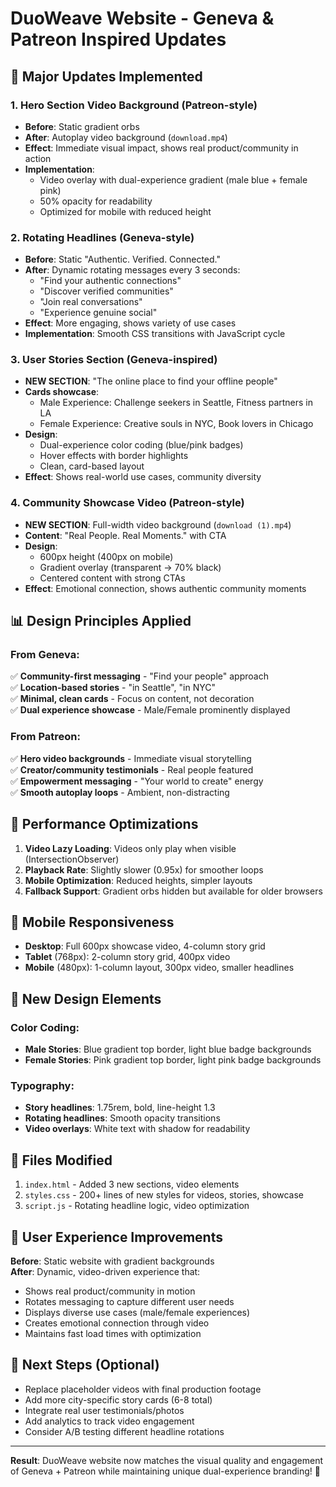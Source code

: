 # DuoWeave Website - Geneva & Patreon Inspired Updates

## 🎥 Major Updates Implemented

### 1. **Hero Section Video Background** (Patreon-style)
- **Before**: Static gradient orbs
- **After**: Autoplay video background (`download.mp4`)
- **Effect**: Immediate visual impact, shows real product/community in action
- **Implementation**: 
  - Video overlay with dual-experience gradient (male blue + female pink)
  - 50% opacity for readability
  - Optimized for mobile with reduced height

### 2. **Rotating Headlines** (Geneva-style)
- **Before**: Static "Authentic. Verified. Connected."
- **After**: Dynamic rotating messages every 3 seconds:
  - "Find your authentic connections"
  - "Discover verified communities"
  - "Join real conversations"
  - "Experience genuine social"
- **Effect**: More engaging, shows variety of use cases
- **Implementation**: Smooth CSS transitions with JavaScript cycle

### 3. **User Stories Section** (Geneva-inspired)
- **NEW SECTION**: "The online place to find your offline people"
- **Cards showcase**:
  - Male Experience: Challenge seekers in Seattle, Fitness partners in LA
  - Female Experience: Creative souls in NYC, Book lovers in Chicago
- **Design**:
  - Dual-experience color coding (blue/pink badges)
  - Hover effects with border highlights
  - Clean, card-based layout
- **Effect**: Shows real-world use cases, community diversity

### 4. **Community Showcase Video** (Patreon-style)
- **NEW SECTION**: Full-width video background (`download (1).mp4`)
- **Content**: "Real People. Real Moments." with CTA
- **Design**:
  - 600px height (400px on mobile)
  - Gradient overlay (transparent → 70% black)
  - Centered content with strong CTAs
- **Effect**: Emotional connection, shows authentic community moments

## 📊 Design Principles Applied

### From Geneva:
✅ **Community-first messaging** - "Find your people" approach  
✅ **Location-based stories** - "in Seattle", "in NYC"  
✅ **Minimal, clean cards** - Focus on content, not decoration  
✅ **Dual experience showcase** - Male/Female prominently displayed  

### From Patreon:
✅ **Hero video backgrounds** - Immediate visual storytelling  
✅ **Creator/community testimonials** - Real people featured  
✅ **Empowerment messaging** - "Your world to create" energy  
✅ **Smooth autoplay loops** - Ambient, non-distracting  

## 🚀 Performance Optimizations

1. **Video Lazy Loading**: Videos only play when visible (IntersectionObserver)
2. **Playback Rate**: Slightly slower (0.95x) for smoother loops
3. **Mobile Optimization**: Reduced heights, simpler layouts
4. **Fallback Support**: Gradient orbs hidden but available for older browsers

## 📱 Mobile Responsiveness

- **Desktop**: Full 600px showcase video, 4-column story grid
- **Tablet** (768px): 2-column story grid, 400px video
- **Mobile** (480px): 1-column layout, 300px video, smaller headlines

## 🎨 New Design Elements

### Color Coding:
- **Male Stories**: Blue gradient top border, light blue badge backgrounds
- **Female Stories**: Pink gradient top border, light pink badge backgrounds

### Typography:
- **Story headlines**: 1.75rem, bold, line-height 1.3
- **Rotating headlines**: Smooth opacity transitions
- **Video overlays**: White text with shadow for readability

## 📂 Files Modified

1. `index.html` - Added 3 new sections, video elements
2. `styles.css` - 200+ lines of new styles for videos, stories, showcase
3. `script.js` - Rotating headline logic, video optimization

## 🎯 User Experience Improvements

**Before**: Static website with gradient backgrounds  
**After**: Dynamic, video-driven experience that:
- Shows real product/community in motion
- Rotates messaging to capture different user needs
- Displays diverse use cases (male/female experiences)
- Creates emotional connection through video
- Maintains fast load times with optimization

## 🔄 Next Steps (Optional)

- Replace placeholder videos with final production footage
- Add more city-specific story cards (6-8 total)
- Integrate real user testimonials/photos
- Add analytics to track video engagement
- Consider A/B testing different headline rotations

---

**Result**: DuoWeave website now matches the visual quality and engagement of Geneva + Patreon while maintaining unique dual-experience branding! 🎉



